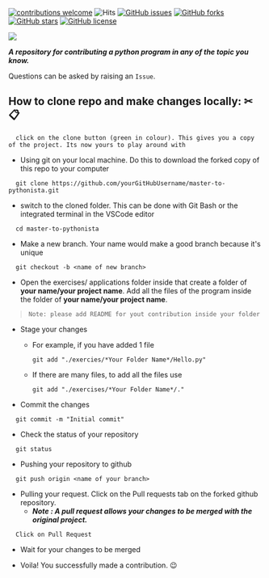 [![contributions welcome](https://img.shields.io/badge/contributions-welcome-brightgreen.svg?style=flat)](https://github.com/phuocding/master-to-pythonista/issues)
![Hits](https://hitcounter.pythonanywhere.com/count/tag.svg?url=https%3A%2F%2Fgithub.com%2Fphuocding%2Fmaster-to-pythonista)
[![GitHub issues](https://img.shields.io/github/issues/phuocding/master-to-pythonista.svg)](https://github.com/phuocding/master-to-pythonista/issues)
[![GitHub forks](https://img.shields.io/github/forks/phuocding/master-to-pythonista.svg)](https://github.com/phuocding/master-to-pythonista/network)
[![GitHub stars](https://img.shields.io/github/stars/phuocding/master-to-pythonista.svg)](https://github.com/phuocding/master-to-pythonista/stargazers)
[![GitHub license](https://img.shields.io/github/license/phuocding/master-to-pythonista.svg)](https://github.com/phuocding/master-to-pythonista/blob/master/LICENSE)

<img src="./assets/banner.gif">

***A repository for contributing a python program in any of the topic you know.***

Questions can be asked by raising an `Issue`.

## How to clone repo and make changes locally: ✂📋

```
  click on the clone button (green in colour). This gives you a copy of the project. Its now yours to play around with
```

- Using git on your local machine. Do this to download the forked copy of this repo to your computer

```
  git clone https://github.com/yourGitHubUsername/master-to-pythonista.git
```

- switch to the cloned folder. This can be done with Git Bash or the integrated terminal in the VSCode editor

```
  cd master-to-pythonista
```

- Make a new branch. Your name would make a good branch because it's unique

```
  git checkout -b <name of new branch>
```

- Open the exercises/ applications folder inside that create a folder of **your name/your project name**. Add all the files of the program inside the folder of **your name/your project name**.
> `Note: please add README for yout contribution inside your folder`

- Stage your changes
  - For example, if you have added 1 file
    ``` 
    git add "./exercies/*Your Folder Name*/Hello.py" 
    ```
  - If there are many files, to add all the files use 
    ``` 
    git add "./exercises/*Your Folder Name*/."
    ```

- Commit the changes

```
  git commit -m "Initial commit"
```

- Check the status of your repository

```
  git status
```

- Pushing your repository to github

```
  git push origin <name of your branch>
```

- Pulling your request. Click on the Pull requests tab on the forked github repository.
  - ***Note : A pull request allows your changes to be merged with the original project.***

```
  Click on Pull Request
```

- Wait for your changes to be merged

- Voila! You successfully made a contribution. 😉
